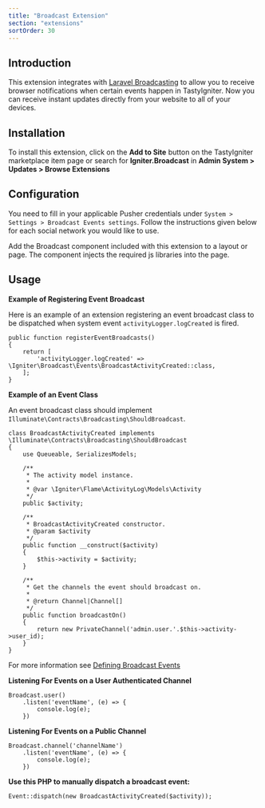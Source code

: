 ```yaml
---
title: "Broadcast Extension"
section: "extensions"
sortOrder: 30
---
```


## Introduction

This extension integrates with [Laravel Broadcasting](https://laravel.com/docs/broadcasting) to allow you to receive browser notifications when certain events happen in TastyIgniter. Now you can receive instant updates directly from your website to all of your devices.

## Installation

To install this extension, click on the **Add to Site** button on the TastyIgniter marketplace item page or search for **Igniter.Broadcast** in **Admin System > Updates > Browse Extensions**

## Configuration
You need to fill in your applicable Pusher credentials under
`System > Settings > Broadcast Events settings`. Follow the instructions given below for each social network you would like to use.

Add the Broadcast component included with this extension to a layout or page. The component injects the required js libraries into the page.

## Usage

**Example of Registering Event Broadcast**

Here is an example of an extension registering an event broadcast class to be dispatched when system event `activityLogger.logCreated` is fired.

```
public function registerEventBroadcasts()
{
    return [
        'activityLogger.logCreated' => \Igniter\Broadcast\Events\BroadcastActivityCreated::class,
    ];
}
```

**Example of an Event Class**

An event broadcast class should implement `Illuminate\Contracts\Broadcasting\ShouldBroadcast`.

```
class BroadcastActivityCreated implements \Illuminate\Contracts\Broadcasting\ShouldBroadcast
{
    use Queueable, SerializesModels;

    /**
     * The activity model instance.
     *
     * @var \Igniter\Flame\ActivityLog\Models\Activity
     */
    public $activity;

    /**
     * BroadcastActivityCreated constructor.
     * @param $activity
     */
    public function __construct($activity)
    {
        $this->activity = $activity;
    }

    /**
     * Get the channels the event should broadcast on.
     *
     * @return Channel|Channel[]
     */
    public function broadcastOn()
    {
        return new PrivateChannel('admin.user.'.$this->activity->user_id);
    }
}
```

For more information see [Defining Broadcast Events](https://laravel.com/docs/5.5/broadcasting#defining-broadcast-events)

**Listening For Events on a User Authenticated Channel**
```
Broadcast.user()
    .listen('eventName', (e) => {
        console.log(e);
    })
```

**Listening For Events on a Public Channel**
```
Broadcast.channel('channelName')
    .listen('eventName', (e) => {
        console.log(e);
    })
```

**Use this PHP to manually dispatch a broadcast event:**

```
Event::dispatch(new BroadcastActivityCreated($activity));
```